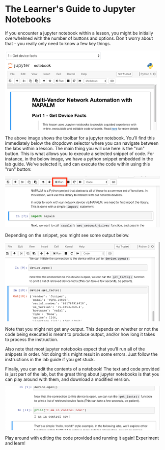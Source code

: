 # The Learner's Guide to Jupyter Notebooks

If you encounter a jupyter notebook within a lesson, you might be initially overwhelmed with the number of buttons and options. Don't worry about that - you really only need to know a few key things.

![](../.gitbook/assets/jupyter.png)

The above image shows the toolbar for a jupyter notebook. You'll find this immediately below the dropdown selector where you can navigate between the labs within a lesson. The main thing you will use here is the "run" button. This is what allows you to execute a selected snippet of code. For instance, in the below image, we have a python snippet embedded in the lab guide. We've selected it, and can execute the code within using this "run" button:

![](../.gitbook/assets/jupyter_selected.png)

Depending on the snippet, you might see some output below.

![](../.gitbook/assets/jupyter_output.png)

Note that you might not get any output. This depends on whether or not the code being executed is meant to produce output, and/or how long it takes to process the instruction.

Also note that most jupyter notebooks expect that you'll run all of the snippets in order. Not doing this might result in some errors. Just follow the instructions in the lab guide if you get stuck.

Finally, you can edit the contents of a notebook! The text and code provided is just part of the lab, but the great thing about jupyter notebooks is that you can play around with them, and download a modified version.

![](../.gitbook/assets/jupyter_edit.png)

Play around with editing the code provided and running it again! Experiment and learn!

